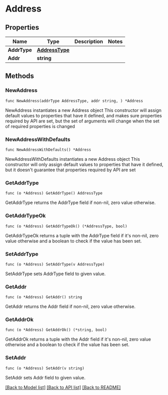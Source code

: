 # Address

## Properties

Name | Type | Description | Notes
------------ | ------------- | ------------- | -------------
**AddrType** | [**AddressType**](AddressType.md) |  | 
**Addr** | **string** |  | 

## Methods

### NewAddress

`func NewAddress(addrType AddressType, addr string, ) *Address`

NewAddress instantiates a new Address object
This constructor will assign default values to properties that have it defined,
and makes sure properties required by API are set, but the set of arguments
will change when the set of required properties is changed

### NewAddressWithDefaults

`func NewAddressWithDefaults() *Address`

NewAddressWithDefaults instantiates a new Address object
This constructor will only assign default values to properties that have it defined,
but it doesn't guarantee that properties required by API are set

### GetAddrType

`func (o *Address) GetAddrType() AddressType`

GetAddrType returns the AddrType field if non-nil, zero value otherwise.

### GetAddrTypeOk

`func (o *Address) GetAddrTypeOk() (*AddressType, bool)`

GetAddrTypeOk returns a tuple with the AddrType field if it's non-nil, zero value otherwise
and a boolean to check if the value has been set.

### SetAddrType

`func (o *Address) SetAddrType(v AddressType)`

SetAddrType sets AddrType field to given value.


### GetAddr

`func (o *Address) GetAddr() string`

GetAddr returns the Addr field if non-nil, zero value otherwise.

### GetAddrOk

`func (o *Address) GetAddrOk() (*string, bool)`

GetAddrOk returns a tuple with the Addr field if it's non-nil, zero value otherwise
and a boolean to check if the value has been set.

### SetAddr

`func (o *Address) SetAddr(v string)`

SetAddr sets Addr field to given value.



[[Back to Model list]](../README.md#documentation-for-models) [[Back to API list]](../README.md#documentation-for-api-endpoints) [[Back to README]](../README.md)


